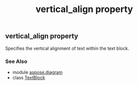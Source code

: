﻿---
title: vertical_align property
second_title: Aspose.Diagram for Python via .NET API References
description: 
type: docs
weight: 120
url: /python-net/aspose.diagram/textblock/vertical_align/
is_root: false
---

## vertical_align property


Specifies the vertical alignment of text within the text block.

### See Also
* module [aspose.diagram](../../)
* class [TextBlock](/diagram/python-net/aspose.diagram/textblock)
